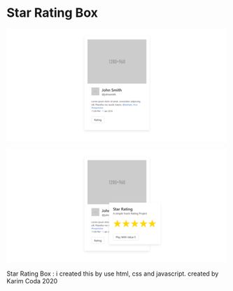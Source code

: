 # Star Rating Box

![Design preview for the File Transfer pricing component coding challenge](./Design/design1.png)

![Design preview for the File Transfer pricing component coding challenge](./Design/design2.png)

Star Rating Box : i created this by use html, css and javascript. created by Karim Coda 2020
